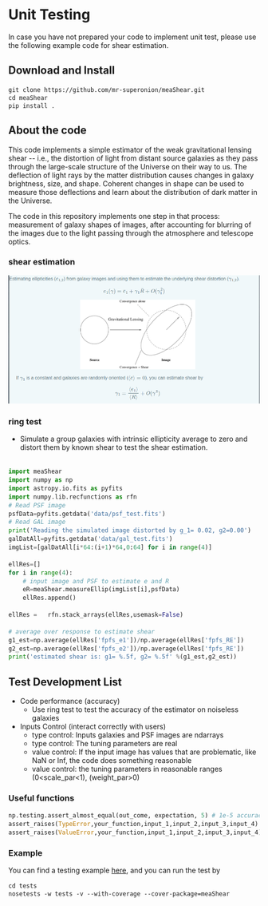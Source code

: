 # Unit Testing

In case you have not prepared your code to implement unit test, please use the
following example code for shear estimation.

## Download and Install

```shell
git clone https://github.com/mr-superonion/meaShear.git
cd meaShear
pip install .
```

## About the code

This code implements a simple estimator of the weak gravitational lensing shear -- i.e., the distortion of light from distant source galaxies as they pass through the large-scale structure of the Universe on their way to us.  The deflection of light rays by the matter distribution causes changes in galaxy brightness, size, and shape.  Coherent changes in shape can be used to measure those deflections and learn about the distribution of dark matter in the Universe.

The code in this repository implements one step in that process: measurement of galaxy shapes of images, after accounting for blurring of the images due to the light passing through the atmosphere and telescope optics.

### shear estimation
<p align="center">
<img src="fig/shear_distort.png" alt="shear" width="800">
</p>

### ring test
+ Simulate a group galaxies with intrinsic ellipticity average to zero and
distort them by known shear to test the shear estimation.

```python

import meaShear
import numpy as np
import astropy.io.fits as pyfits
import numpy.lib.recfunctions as rfn
# Read PSF image
psfData=pyfits.getdata('data/psf_test.fits')
# Read GAL image
print('Reading the simulated image distorted by g_1= 0.02, g2=0.00')
galDatAll=pyfits.getdata('data/gal_test.fits')
imgList=[galDatAll[i*64:(i+1)*64,0:64] for i in range(4)]

ellRes=[]
for i in range(4):
    # input image and PSF to estimate e and R
    eR=meaShear.measureEllip(imgList[i],psfData)
    ellRes.append()

ellRes =   rfn.stack_arrays(ellRes,usemask=False)

# average over response to estimate shear
g1_est=np.average(ellRes['fpfs_e1'])/np.average(ellRes['fpfs_RE'])
g2_est=np.average(ellRes['fpfs_e2'])/np.average(ellRes['fpfs_RE'])
print('estimated shear is: g1= %.5f, g2= %.5f' %(g1_est,g2_est))
```

## Test Development List

+ Code performance (accuracy)
    -   Use ring test to test the accuracy of the estimator on noiseless
        galaxies
+ Inputs Control (interact correctly with users)
    -   type control:  Inputs galaxies and PSF images are ndarrays
    -   type control:  The tuning parameters are real
    -   value control: If the input image has values that are
        problematic, like NaN or Inf, the code does something reasonable
    -   value control: the tuning parameters in reasonable ranges
        (0<scale_par<1), (weight_par>0)

### Useful functions

```python
np.testing.assert_almost_equal(out_come, expectation, 5) # 1e-5 accuracy
assert_raises(TypeError,your_function,input_1,input_2,input_3,input_4)
assert_raises(ValueError,your_function,input_1,input_2,input_3,input_4)
```

### Example
You can find a testing example [here](./tests/test_accuracy.py), and you can run the test by

```shell
cd tests
nosetests -w tests -v --with-coverage --cover-package=meaShear
```

